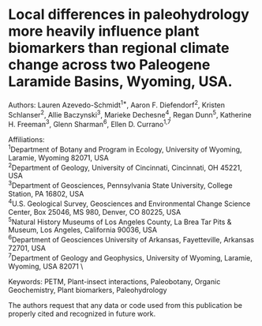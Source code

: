 # Local differences in paleohydrology more heavily influence plant biomarkers than regional climate change across two Paleogene Laramide Basins, Wyoming, USA.
Authors: Lauren Azevedo-Schmidt<sup>1*</sup>, Aaron F. Diefendorf<sup>2</sup>, Kristen Schlanser<sup>2</sup>, Allie Baczynski<sup>3</sup>, Marieke Dechesne<sup>4</sup>, Regan Dunn<sup>5</sup>, Katherine H. Freeman<sup>3</sup>, Glenn Sharman<sup>6</sup>, Ellen D. Currano<sup>1,7</sup>

Affiliations: \
<sup>1</sup>Department of Botany and Program in Ecology, University of Wyoming, Laramie, Wyoming    82071, USA \
<sup>2</sup>Department of Geology, University of Cincinnati, Cincinnati, OH 45221, USA \
<sup>3</sup>Department of Geosciences, Pennsylvania State University, College Station, PA 16802, USA \
<sup>4</sup>U.S. Geological Survey, Geosciences and Environmental Change Science Center, Box 25046, MS 980, Denver, CO 80225, USA \
<sup>5</sup>Natural History Museums of Los Angeles County, La Brea Tar Pits & Museum, Los Angeles, California 90036, USA \
<sup>6</sup>Department of Geosciences University of Arkansas, Fayetteville, Arkansas 72701, USA \
<sup>7</sup>Department of Geology and Geophysics, University of Wyoming, Laramie, Wyoming, USA 82071 \

Keywords: PETM, Plant-insect interactions, Paleobotany, Organic Geochemistry, Plant biomarkers, Paleohydrology

The authors request that any data or code used from this publication be properly cited and recognized in future work. 
